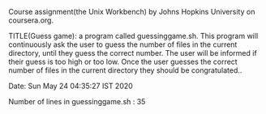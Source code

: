 Course assignment(the Unix Workbench)
by Johns Hopkins University on coursera.org.

TITLE(Guess game): a program called guessinggame.sh. This program will continuously ask the user to guess the number of files in the current directory, until they guess the correct number. The user will be informed if their guess is too high or too low. Once the user guesses the correct number of files in the current directory they should be congratulated..

Date: Sun May 24 04:35:27 IST 2020

Number of lines in guessinggame.sh : 35

